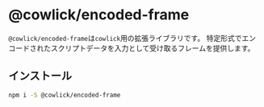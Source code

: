 # @cowlick/encoded-frame

`@cowlick/encoded-frame`は`cowlick`用の拡張ライブラリです。
特定形式でエンコードされたスクリプトデータを入力として受け取るフレームを提供します。

## インストール

```bash
npm i -S @cowlick/encoded-frame
```
